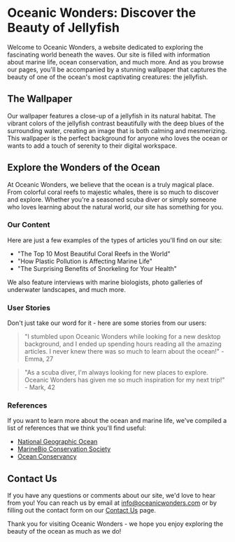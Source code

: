 <!--font:Cinzel Decorative-->

# Oceanic Wonders: Discover the Beauty of Jellyfish

Welcome to Oceanic Wonders, a website dedicated to exploring the fascinating world beneath the waves. Our site is filled with information about marine life, ocean conservation, and much more. And as you browse our pages, you'll be accompanied by a stunning wallpaper that captures the beauty of one of the ocean's most captivating creatures: the jellyfish.

## The Wallpaper

Our wallpaper features a close-up of a jellyfish in its natural habitat. The vibrant colors of the jellyfish contrast beautifully with the deep blues of the surrounding water, creating an image that is both calming and mesmerizing. This wallpaper is the perfect background for anyone who loves the ocean or wants to add a touch of serenity to their digital workspace.

## Explore the Wonders of the Ocean

At Oceanic Wonders, we believe that the ocean is a truly magical place. From colorful coral reefs to majestic whales, there is so much to discover and explore. Whether you're a seasoned scuba diver or simply someone who loves learning about the natural world, our site has something for you.

### Our Content

Here are just a few examples of the types of articles you'll find on our site:

- "The Top 10 Most Beautiful Coral Reefs in the World"
- "How Plastic Pollution is Affecting Marine Life"
- "The Surprising Benefits of Snorkeling for Your Health"

We also feature interviews with marine biologists, photo galleries of underwater landscapes, and much more.

### User Stories

Don't just take our word for it - here are some stories from our users:

> "I stumbled upon Oceanic Wonders while looking for a new desktop background, and I ended up spending hours reading all the amazing articles. I never knew there was so much to learn about the ocean!" - Emma, 27

> "As a scuba diver, I'm always looking for new places to explore. Oceanic Wonders has given me so much inspiration for my next trip!" - Mark, 42

### References

If you want to learn more about the ocean and marine life, we've compiled a list of references that we think you'll find useful:

- [National Geographic Ocean](#)
- [MarineBio Conservation Society](#)
- [Ocean Conservancy](#)

## Contact Us

If you have any questions or comments about our site, we'd love to hear from you! You can reach us by email at info@oceanicwonders.com or by filling out the contact form on our [Contact Us](#) page.

Thank you for visiting Oceanic Wonders - we hope you enjoy exploring the beauty of the ocean as much as we do!

<!--

Write me content for website with wallpaper which alt text is:

"A close-up of a jellyfish in the ocean"

The name/title of the page should not be 1:1 copy of the alt text but rather a real content of the website which is using this wallpaper.

- Use markdown format 
- Start with heading
- Heading should be short and concise
- The content should look like a real website 
- The website should not be about the wallpaper, wallpaper is just a related background
- Heading should be contain work "wallpaper" or "background"
- Include real sections like references, contact, user stories, etc. use things relevant to the page purpose.
- Feel free to use structure like headings, bullets, numbering, blockquotes, paragraphs, horizontal lines, etc.
- You can use formatting like bold or _italic_
- You can include UTF-8 emojis
- Links should be only #hash anchors (and you can refer to the document itself)
- Do not include images


---


# Oceanic Wonders: Discover the Beauty of Jellyfish

Welcome to Oceanic Wonders, a website dedicated to exploring the fascinating world beneath the waves. Our site is filled with information about marine life, ocean conservation, and much more. And as you browse our pages, you'll be accompanied by a stunning wallpaper that captures the beauty of one of the ocean's most captivating creatures: the jellyfish.

## The Wallpaper

Our wallpaper features a close-up of a jellyfish in its natural habitat. The vibrant colors of the jellyfish contrast beautifully with the deep blues of the surrounding water, creating an image that is both calming and mesmerizing. This wallpaper is the perfect background for anyone who loves the ocean or wants to add a touch of serenity to their digital workspace.

## Explore the Wonders of the Ocean

At Oceanic Wonders, we believe that the ocean is a truly magical place. From colorful coral reefs to majestic whales, there is so much to discover and explore. Whether you're a seasoned scuba diver or simply someone who loves learning about the natural world, our site has something for you.

### Our Content

Here are just a few examples of the types of articles you'll find on our site:

- "The Top 10 Most Beautiful Coral Reefs in the World"
- "How Plastic Pollution is Affecting Marine Life"
- "The Surprising Benefits of Snorkeling for Your Health"

We also feature interviews with marine biologists, photo galleries of underwater landscapes, and much more.

### User Stories

Don't just take our word for it - here are some stories from our users:

> "I stumbled upon Oceanic Wonders while looking for a new desktop background, and I ended up spending hours reading all the amazing articles. I never knew there was so much to learn about the ocean!" - Emma, 27

> "As a scuba diver, I'm always looking for new places to explore. Oceanic Wonders has given me so much inspiration for my next trip!" - Mark, 42

### References

If you want to learn more about the ocean and marine life, we've compiled a list of references that we think you'll find useful:

- [National Geographic Ocean](#)
- [MarineBio Conservation Society](#)
- [Ocean Conservancy](#)

## Contact Us

If you have any questions or comments about our site, we'd love to hear from you! You can reach us by email at info@oceanicwonders.com or by filling out the contact form on our [Contact Us](#) page.

Thank you for visiting Oceanic Wonders - we hope you enjoy exploring the beauty of the ocean as much as we do!

-->
